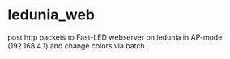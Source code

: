 # ledunia_web
post http packets to Fast-LED webserver on ledunia in AP-mode (192.168.4.1) and change colors via batch.
